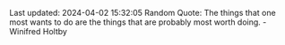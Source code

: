 Last updated: 2024-04-02 15:32:05
Random Quote: The things that one most wants to do are the things that are probably most worth doing. - Winifred Holtby